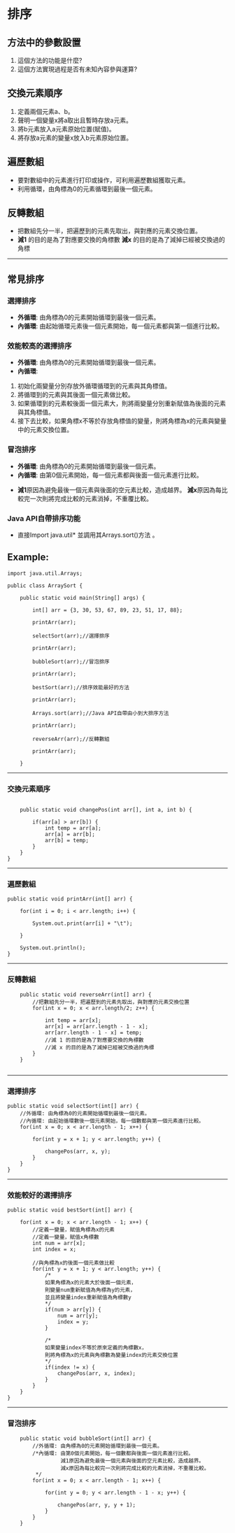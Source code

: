 # 排序
## 方法中的參數設置
1. 這個方法的功能是什麼?
2. 這個方法實現過程是否有未知內容參與運算?


## 交換元素順序
1. 定義兩個元素a、b。
2. 聲明一個變量x將a取出且暫時存放a元素。
3. 將b元素放入a元素原始位置(賦值)。
4. 將存放a元素的變量x放入b元素原始位置。

## 遍歷數組
- 要對數組中的元素進行打印或操作，可利用遍歷數組獲取元素。
- 利用循環，由角標為0的元素循環到最後一個元素。

## 反轉數組
- 把數組先分一半，把遍歷到的元素先取出，與對應的元素交換位置。
- **減1** 的目的是為了對應要交換的角標數
  **減x** 的目的是為了減掉已經被交換過的角標

---

## 常見排序

### 選擇排序  
- **外循環**: 由角標為0的元素開始循環到最後一個元素。
- **內循環**: 由起始循環元素後一個元素開始，每一個元素都與第一個進行比較。

### 效能較高的選擇排序
- **外循環**: 由角標為0的元素開始循環到最後一個元素。
- **內循環**:
1. 初始化兩變量分別存放外循環循環到的元素與其角標值。
2. 將循環到的元素與其後面一個元素做比較。
3. 如果循環到的元素較後面一個元素大，則將兩變量分別重新賦值為後面的元素與其角標值。
4. 接下去比較，如果角標x不等於存放角標值的變量，則將角標為x的元素與變量中的元素交換位置。

### 冒泡排序
- **外循環**: 由角標為0的元素開始循環到最後一個元素。
- **內循環**: 由第0個元素開始，每一個元素都與後面一個元素進行比較。
* **減1**原因為避免最後一個元素與後面的空元素比較，造成越界。
**減x**原因為每比較完一次則將完成比較的元素消掉，不重覆比較。


### Java API自帶排序功能
- 直接Import java.util* 並調用其Arrays.sort()方法 。


## Example:
  
```
import java.util.Arrays;

public class ArraySort {

	public static void main(String[] args) {
		
		int[] arr = {3, 30, 53, 67, 89, 23, 51, 17, 88};
		
		printArr(arr);

		selectSort(arr);//選擇排序
		
		printArr(arr);
		
		bubbleSort(arr);//冒泡排序
		
		printArr(arr);
		
		bestSort(arr);//排序效能最好的方法
		
		printArr(arr);
		
		Arrays.sort(arr);//Java API自帶由小到大排序方法
		
		printArr(arr);
		
		reverseArr(arr);//反轉數組
		
		printArr(arr);
		
	}
```
---
### 交換元素順序
```
	
	public static void changePos(int arr[], int a, int b) {
		
		if(arr[a] > arr[b]) {
			int temp = arr[a];
			arr[a] = arr[b];
			arr[b] = temp;
		}
	}
}
```
---
### 遍歷數組
	public static void printArr(int[] arr) {
		
		for(int i = 0; i < arr.length; i++) {
			
			System.out.print(arr[i] + "\t");

		}

		System.out.println();
	}

---
### 反轉數組
```
	public static void reverseArr(int[] arr) {
		//把數組先分一半，把遍歷到的元素先取出，與對應的元素交換位置
		for(int x = 0; x < arr.length/2; z++) {
			
			int temp = arr[x];
			arr[x] = arr[arr.length - 1 - x];
			arr[arr.length - 1 - x] = temp;
			//減 1 的目的是為了對應要交換的角標數
			//減 x 的目的是為了減掉已經被交換過的角標
		}
	}
	
```
---
### 選擇排序
	
	public static void selectSort(int[] arr) {
		//外循環: 由角標為0的元素開始循環到最後一個元素。
		//內循環: 由起始循環數後一個元素開始，每一個數都與第一個元素進行比較。
		for(int x = 0; x < arr.length - 1; x++) {
			
			for(int y = x + 1; y < arr.length; y++) {
				
				changePos(arr, x, y);
			}
		}
	}
	
---
### 效能較好的選擇排序
	public static void bestSort(int[] arr) {
		
		for(int x = 0; x < arr.length - 1; x++) {
            //定義一變量，賦值角標為x的元素
            //定義一變量，賦值x角標數
			int num = arr[x];
			int index = x;
			
			//與角標為x的後面一個元素做比較
			for(int y = x + 1; y < arr.length; y++) {
				/*
				如果角標為x的元素大於後面一個元素，
				則變量num重新賦值為角標為y的元素，
				並且將變量index重新賦值為角標數y
				*/
				if(num > arr[y]) {
					num = arr[y];
					index = y;
				}
				
				/*
				如果變量index不等於原來定義的角標數x，
				則將角標為x的元素與角標數為變量index的元素交換位置
				*/
				if(index != x) {
					changePos(arr, x, index);
				}
			}
		}
	}
	
---
### 冒泡排序
```
	public static void bubbleSort(int[] arr) {
		//外循環: 由角標為0的元素開始循環到最後一個元素。
		/*內循環: 由第0個元素開始，每一個數都與後面一個元素進行比較。
		         減1原因為避免最後一個元素與後面的空元素比較，造成越界。
		 		 減x原因為每比較完一次則將完成比較的元素消掉，不重覆比較。
		 */
		for(int x = 0; x < arr.length - 1; x++) {
			
			for(int y = 0; y < arr.length - 1 - x; y++) {
				
				changePos(arr, y, y + 1);
			}
		}
	}
```
